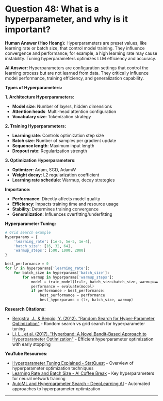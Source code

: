 # Question 48: What is a hyperparameter, and why is it important?

**Human Answer (Hao Hoang):**
Hyperparameters are preset values, like learning rate or batch size, that control model training. They influence convergence and performance; for example, a high learning rate may cause instability. Tuning hyperparameters optimizes LLM efficiency and accuracy.

**AI Answer:**
Hyperparameters are configuration settings that control the learning process but are not learned from data. They critically influence model performance, training efficiency, and generalization capability.

**Types of Hyperparameters:**

**1. Architecture Hyperparameters:**
- **Model size**: Number of layers, hidden dimensions
- **Attention heads**: Multi-head attention configuration
- **Vocabulary size**: Tokenization strategy

**2. Training Hyperparameters:**
- **Learning rate**: Controls optimization step size
- **Batch size**: Number of samples per gradient update
- **Sequence length**: Maximum input length
- **Dropout rate**: Regularization strength

**3. Optimization Hyperparameters:**
- **Optimizer**: Adam, SGD, AdamW
- **Weight decay**: L2 regularization coefficient
- **Learning rate schedule**: Warmup, decay strategies

**Importance:**
- **Performance**: Directly affects model quality
- **Efficiency**: Impacts training time and resource usage
- **Stability**: Determines training convergence
- **Generalization**: Influences overfitting/underfitting

**Hyperparameter Tuning:**
```python
# Grid search example
hyperparams = {
    'learning_rate': [1e-5, 5e-5, 1e-4],
    'batch_size': [16, 32, 64],
    'warmup_steps': [500, 1000, 2000]
}

best_performance = 0
for lr in hyperparams['learning_rate']:
    for batch_size in hyperparams['batch_size']:
        for warmup in hyperparams['warmup_steps']:
            model = train_model(lr=lr, batch_size=batch_size, warmup=warmup)
            performance = evaluate(model)
            if performance > best_performance:
                best_performance = performance
                best_hyperparams = (lr, batch_size, warmup)
```

**Research Citations:**
- [Bergstra, J., & Bengio, Y. (2012). "Random Search for Hyper-Parameter Optimization"](https://jmlr.org/papers/v13/bergstra12a.html) - Random search vs grid search for hyperparameter tuning
- [Li, L., et al. (2017). "Hyperband: A Novel Bandit-Based Approach to Hyperparameter Optimization"](https://arxiv.org/abs/1603.06560) - Efficient hyperparameter optimization with early stopping

**YouTube Resources:**
- [Hyperparameter Tuning Explained - StatQuest](https://www.youtube.com/watch?v=5nYqK-HaoKY) - Overview of hyperparameter optimization techniques
- [Learning Rate and Batch Size - AI Coffee Break](https://www.youtube.com/watch?v=HLMjeDez7ps) - Key hyperparameters for neural network training
- [AutoML and Hyperparameter Search - DeepLearning.AI](https://www.youtube.com/watch?v=3B5DgdSX2x8) - Automated approaches to hyperparameter optimization

---

